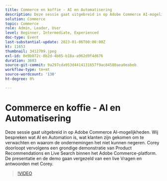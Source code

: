 ```yaml
---
title: Commerce en koffie - AI en Automatisering
description: Deze sessie gaat uitgebreid in op Adobe Commerce AI-mogelijkheden. Wij bespreken wat AI en Automation is, wat klanten zijn gekomen om te verwachten en waarom de ondernemingen het niet kunnen negeren. Corey doorloopt vervolgens een grondige demonstratie van Product Recommendations en Live Search binnen het Adobe Commerce-platform. De presentatie en de demo gaan vergezeld van een live Vragen en antwoorden met Corey.
solution: Commerce
topic: Commerce
role: Admin, Leader, User
level: Beginner, Intermediate, Experienced
doc-type: Event
last-substantial-update: 2023-01-06T00:00:00Z
kt: 11653
thumbnail: 3412709.jpeg
exl-id: 0e9b072c-8b2d-4b85-b18a-a962d9f4d676
duration: 3603
source-git-commit: 9a297cda953d4414131657f9ac84580aea0eabeb
workflow-type: tm+mt
source-wordcount: '130'
ht-degree: 0%

---
```


# Commerce en koffie - AI en Automatisering

Deze sessie gaat uitgebreid in op Adobe Commerce AI-mogelijkheden. Wij bespreken wat AI en Automation is, wat klanten zijn gekomen om te verwachten en waarom de ondernemingen het niet kunnen negeren. Corey doorloopt vervolgens een grondige demonstratie van Product Recommendations en Live Search binnen het Adobe Commerce-platform. De presentatie en de demo gaan vergezeld van een live Vragen en antwoorden met Corey.

>[!VIDEO](https://video.tv.adobe.com/v/3412709/?quality=12&learn=on)
